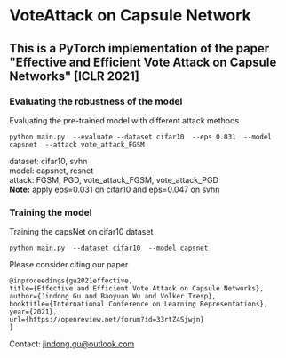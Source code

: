 # VoteAttack on Capsule Network

## This is a PyTorch implementation of the paper "Effective and Efficient Vote Attack on Capsule Networks" [ICLR 2021]

### Evaluating the robustness of the model

Evaluating the pre-trained model with different attack methods
```
python main.py  --evaluate --dataset cifar10  --eps 0.031  --model capsnet  --attack vote_attack_FGSM
```
dataset: cifar10, svhn <br />
model: capsnet, resnet <br />
attack: FGSM, PGD, vote_attack_FGSM, vote_attack_PGD <br />
**Note:** apply eps=0.031 on cifar10 and eps=0.047 on svhn 

### Training the model
Training the capsNet on cifar10 dataset
```
python main.py  --dataset cifar10  --model capsnet 
```

Please consider citing our paper
```
@inproceedings{gu2021effective,
title={Effective and Efficient Vote Attack on Capsule Networks},
author={Jindong Gu and Baoyuan Wu and Volker Tresp},
booktitle={International Conference on Learning Representations},
year={2021},
url={https://openreview.net/forum?id=33rtZ4Sjwjn}
}
```

Contact: jindong.gu@outlook.com


